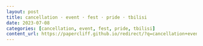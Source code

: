 ```yaml
---
layout: post
title: cancellation · event · fest · pride · tbilisi
date: 2023-07-08
categories: [cancellation, event, fest, pride, tbilisi]
content_url: https://papercliff.github.io/redirect/?q=cancellation+event+fest+pride+tbilisi&tbs=cdr:1,cd_min:7/7/2023,cd_max:7/9/2023
---
```

